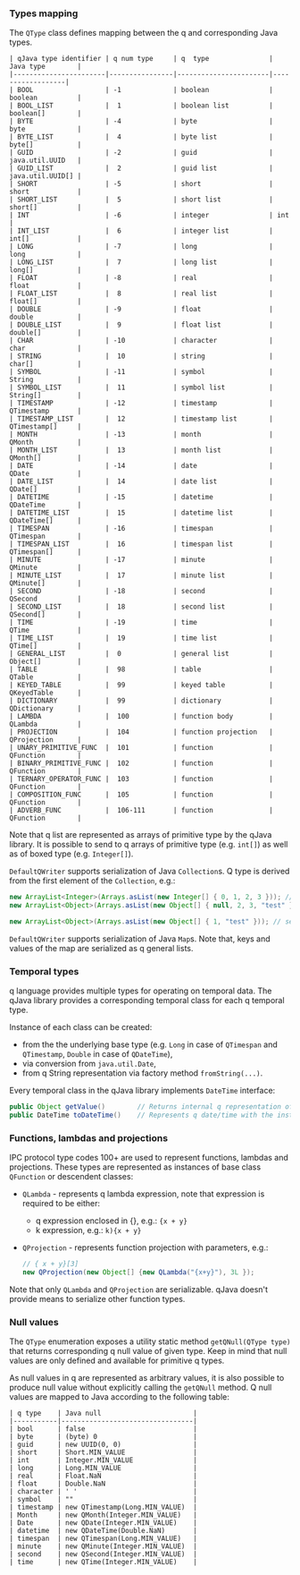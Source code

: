 ### Types mapping

The `QType` class defines mapping between the q and corresponding Java types.

```
| qJava type identifier | q num type     | q  type               | Java type        |
|-----------------------|----------------|-----------------------|------------------|
| BOOL                  | -1             | boolean               | boolean          |
| BOOL_LIST             |  1             | boolean list          | boolean[]        |
| BYTE                  | -4             | byte                  | byte             |
| BYTE_LIST             |  4             | byte list             | byte[]           |
| GUID                  | -2             | guid                  | java.util.UUID   |
| GUID_LIST             |  2             | guid list             | java.util.UUID[] |
| SHORT                 | -5             | short                 | short            |
| SHORT_LIST            |  5             | short list            | short[]          |
| INT                   | -6             | integer               | int              |
| INT_LIST              |  6             | integer list          | int[]            |
| LONG                  | -7             | long                  | long             |
| LONG_LIST             |  7             | long list             | long[]           |
| FLOAT                 | -8             | real                  | float            |
| FLOAT_LIST            |  8             | real list             | float[]          |
| DOUBLE                | -9             | float                 | double           |
| DOUBLE_LIST           |  9             | float list            | double[]         |
| CHAR                  | -10            | character             | char             |
| STRING                |  10            | string                | char[]           |
| SYMBOL                | -11            | symbol                | String           |
| SYMBOL_LIST           |  11            | symbol list           | String[]         |
| TIMESTAMP             | -12            | timestamp             | QTimestamp       |
| TIMESTAMP_LIST        |  12            | timestamp list        | QTimestamp[]     |
| MONTH                 | -13            | month                 | QMonth           |
| MONTH_LIST            |  13            | month list            | QMonth[]         |
| DATE                  | -14            | date                  | QDate            |
| DATE_LIST             |  14            | date list             | QDate[]          |
| DATETIME              | -15            | datetime              | QDateTime        |
| DATETIME_LIST         |  15            | datetime list         | QDateTime[]      |
| TIMESPAN              | -16            | timespan              | QTimespan        |
| TIMESPAN_LIST         |  16            | timespan list         | QTimespan[]      |
| MINUTE                | -17            | minute                | QMinute          |
| MINUTE_LIST           |  17            | minute list           | QMinute[]        |
| SECOND                | -18            | second                | QSecond          |
| SECOND_LIST           |  18            | second list           | QSecond[]        |
| TIME                  | -19            | time                  | QTime            |
| TIME_LIST             |  19            | time list             | QTime[]          |
| GENERAL_LIST          |  0             | general list          | Object[]         |
| TABLE                 |  98            | table                 | QTable           |
| KEYED_TABLE           |  99            | keyed table           | QKeyedTable      |
| DICTIONARY            |  99            | dictionary            | QDictionary      |
| LAMBDA                |  100           | function body         | QLambda          |
| PROJECTION            |  104           | function projection   | QProjection      |
| UNARY_PRIMITIVE_FUNC  |  101           | function              | QFunction        |
| BINARY_PRIMITIVE_FUNC |  102           | function              | QFunction        |
| TERNARY_OPERATOR_FUNC |  103           | function              | QFunction        |
| COMPOSITION_FUNC      |  105           | function              | QFunction        |
| ADVERB_FUNC           |  106-111       | function              | QFunction        |
```

Note that q list are represented as arrays of primitive type by the qJava 
library. It is possible to send to q arrays of primitive type (e.g. `int[]`) as 
well as of boxed type (e.g. `Integer[]`).

`DefaultQWriter` supports serialization of Java `Collection`s. Q type is
derived from the first element of the `Collection`, e.g.:

```java
new ArrayList<Integer>(Arrays.asList(new Integer[] { 0, 1, 2, 3 })); // serialized as integer list
new ArrayList<Object>(Arrays.asList(new Object[] { null, 2, 3, "test" })); // serialized as general list

new ArrayList<Object>(Arrays.asList(new Object[] { 1, "test" })); // serialization error, assumed to be integer-only list
```

`DefaultQWriter` supports serialization of Java `Map`s. Note that, keys and values of the map are serialized as q
general lists. 

### Temporal types
q language provides multiple types for operating on temporal data. The qJava 
library provides a corresponding temporal class for each q temporal type.

Instance of each class can be created:
* from the the underlying base type (e.g. `Long` in case of `QTimespan` and `QTimestamp`, `Double` in case of `QDateTime`),
* via conversion from `java.util.Date`,
* from q String representation via factory method `fromString(...)`.

Every temporal class in the qJava library implements `DateTime` interface:

```java
public Object getValue()        // Returns internal q representation of the temporal data.
public DateTime toDateTime()	// Represents q date/time with the instance of java.util.Date.
```

### Functions, lambdas and projections

IPC protocol type codes 100+ are used to represent functions, lambdas and 
projections. These types are represented as instances of base class 
`QFunction` or descendent classes:

* `QLambda` - represents q lambda expression, note that expression is required
  to be either:
  * q expression enclosed in {}, e.g.: `{x + y}`
  * k expression, e.g.: `k){x + y}`
 
* `QProjection` - represents function projection with parameters, e.g.:
  ```java
  // { x + y}[3]
  new QProjection(new Object[] {new QLambda("{x+y}"), 3L });
  ```

Note that only `QLambda` and `QProjection` are serializable. qJava doesn't 
provide means to serialize other function types.

### Null values
The `QType` enumeration exposes a utility static method `getQNull(QType type)` 
that returns corresponding q null value of given type. Keep in mind that null 
values are only defined and available for primitive q types.

As null values in q are represented as arbitrary values, it is also possible to 
produce null value without explicitly calling the `getQNull` method. Q null 
values are mapped to Java according to the following table:

```
| q type    | Java null                       |
|-----------|---------------------------------|
| bool      | false                           |
| byte      | (byte) 0                        |
| guid      | new UUID(0, 0)                  |
| short     | Short.MIN_VALUE                 |
| int       | Integer.MIN_VALUE               |
| long      | Long.MIN_VALUE                  |
| real      | Float.NaN                       |
| float     | Double.NaN                      |
| character | ' '                             |
| symbol    | ""                              |
| timestamp | new QTimestamp(Long.MIN_VALUE)  |
| Month     | new QMonth(Integer.MIN_VALUE)   |
| Date      | new QDate(Integer.MIN_VALUE)    |
| datetime  | new QDateTime(Double.NaN)       |
| timespan  | new QTimespan(Long.MIN_VALUE)   |
| minute    | new QMinute(Integer.MIN_VALUE)  |
| second    | new QSecond(Integer.MIN_VALUE)  |
| time      | new QTime(Integer.MIN_VALUE)    |
```